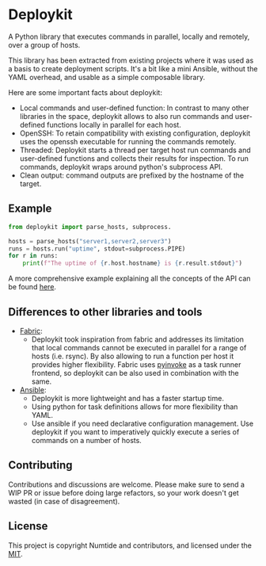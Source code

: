# Deploykit

A Python library that executes commands in parallel, locally and remotely,
over a group of hosts.

This library has been extracted from existing projects where it was used as a
basis to create deployment scripts. It's a bit like a mini Ansible, without
the YAML overhead, and usable as a simple composable library.

Here are some important facts about deploykit:

- Local commands and user-defined function: In contrast to many other libraries
  in the space, deploykit allows to also run commands and user-defined
  functions locally in parallel for each host.
- OpenSSH: To retain compatibility with existing configuration, deploykit uses
  the openssh executable for running the commands remotely. 
- Threaded: Deploykit starts a thread per target host run commands and
  user-defined functions and collects their results for inspection. To run
  commands, deploykit wraps around python's subprocess API.
- Clean output: command outputs are prefixed by the hostname of the target.

## Example

```python
from deploykit import parse_hosts, subprocess.

hosts = parse_hosts("server1,server2,server3")
runs = hosts.run("uptime", stdout=subprocess.PIPE)
for r in runs:
    print(f"The uptime of {r.host.hostname} is {r.result.stdout}")
```

A more comprehensive example explaining all the concepts of the API can be found
[here](https://github.com/numtide/deploykit/blob/main/examples/basic.py).

## Differences to other libraries and tools

- [Fabric](http://fabfile.org): 
  - Deploykit took inspiration from fabric and addresses its limitation that
    local commands cannot be executed in parallel for a range of hosts (i.e. rsync).
    By also allowing to run a function per host it provides higher flexibility. Fabric
    uses [pyinvoke]() as a task runner frontend, so deploykit can be also used in
    combination with the same.
- [Ansible](https://ansible.org): 
  - Deploykit is more lightweight and has a faster startup time.
  - Using python for task definitions allows for more flexibility than YAML.
  - Use ansible if you need declarative configuration management. Use deploykit
    if you want to imperatively quickly execute a series of commands on a number
    of hosts.

## Contributing

Contributions and discussions are welcome. Please make sure to send a WIP PR
or issue before doing large refactors, so your work doesn't get wasted (in
case of disagreement).

## License

This project is copyright Numtide and contributors, and licensed under the
[MIT](LICENSE).
